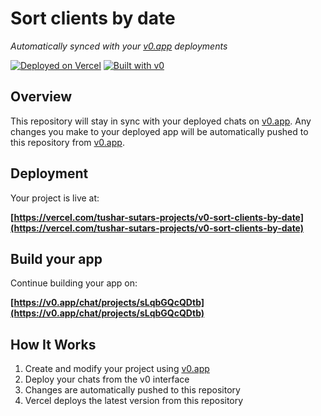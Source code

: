 # Sort clients by date

*Automatically synced with your [v0.app](https://v0.app) deployments*

[![Deployed on Vercel](https://img.shields.io/badge/Deployed%20on-Vercel-black?style=for-the-badge&logo=vercel)](https://vercel.com/tushar-sutars-projects/v0-sort-clients-by-date)
[![Built with v0](https://img.shields.io/badge/Built%20with-v0.app-black?style=for-the-badge)](https://v0.app/chat/projects/sLqbGQcQDtb)

## Overview

This repository will stay in sync with your deployed chats on [v0.app](https://v0.app).
Any changes you make to your deployed app will be automatically pushed to this repository from [v0.app](https://v0.app).

## Deployment

Your project is live at:

**[https://vercel.com/tushar-sutars-projects/v0-sort-clients-by-date](https://vercel.com/tushar-sutars-projects/v0-sort-clients-by-date)**

## Build your app

Continue building your app on:

**[https://v0.app/chat/projects/sLqbGQcQDtb](https://v0.app/chat/projects/sLqbGQcQDtb)**

## How It Works

1. Create and modify your project using [v0.app](https://v0.app)
2. Deploy your chats from the v0 interface
3. Changes are automatically pushed to this repository
4. Vercel deploys the latest version from this repository
